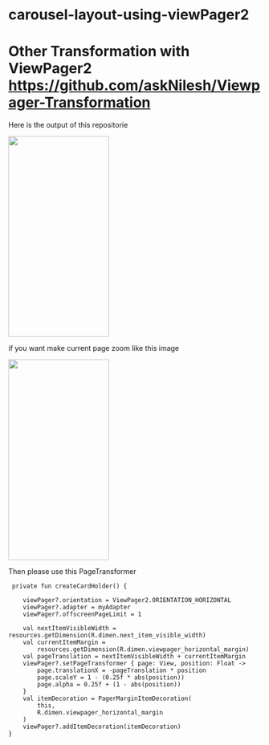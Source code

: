 # carousel-layout-using-viewPager2

# Other Transformation with ViewPager2  https://github.com/askNilesh/Viewpager-Transformation

Here is the output of this repositorie 

<img src="https://user-images.githubusercontent.com/30828060/65403743-f5f7e980-ddf2-11e9-9c33-28b89feb4a82.gif"  width="200" height="400" />

if you want make current page zoom like this image 

<img src="https://user-images.githubusercontent.com/30828060/158024722-4679f8a6-6178-4c77-8b63-cf79e032e9bf.png"  width="200" height="400" />

Then please use this PageTransformer

     private fun createCardHolder() {

        viewPager?.orientation = ViewPager2.ORIENTATION_HORIZONTAL
        viewPager?.adapter = myAdapter
        viewPager?.offscreenPageLimit = 1

        val nextItemVisibleWidth = resources.getDimension(R.dimen.next_item_visible_width)
        val currentItemMargin =
            resources.getDimension(R.dimen.viewpager_horizontal_margin)
        val pageTranslation = nextItemVisibleWidth + currentItemMargin
        viewPager?.setPageTransformer { page: View, position: Float ->
            page.translationX = -pageTranslation * position
            page.scaleY = 1 - (0.25f * abs(position))
            page.alpha = 0.25f + (1 - abs(position))
        }
        val itemDecoration = PagerMarginItemDecoration(
            this,
            R.dimen.viewpager_horizontal_margin
        )
        viewPager?.addItemDecoration(itemDecoration)
    }

